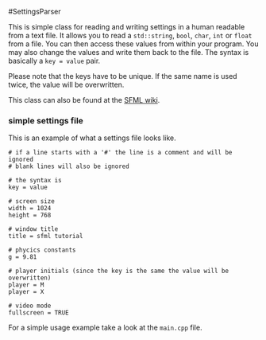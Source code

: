 #SettingsParser

This is simple class for reading and writing settings in a human readable from a text file. It allows you to read a `std::string`, `bool`, `char`, `int` or `float` from a file. You can then access these values from within your program. You may also change the values and write them back to the file. The syntax is basically a `key = value` pair.

Please note that the keys have to be unique. If the same name is used twice, the value will be overwritten.

This class can also be found at the [SFML wiki](https://github.com/LaurentGomila/SFML/wiki/Source:-Settings-Parser).

### simple settings file
This is an example of what a settings file looks like.

```text
# if a line starts with a '#' the line is a comment and will be ignored
# blank lines will also be ignored

# the syntax is
key = value

# screen size
width = 1024
height = 768

# window title
title = sfml tutorial

# phycics constants
g = 9.81

# player initials (since the key is the same the value will be overwritten)
player = M
player = X

# video mode
fullscreen = TRUE
```

For a simple usage example take a look at the `main.cpp` file.